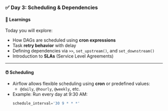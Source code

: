 ### ✅ Day 3: Scheduling & Dependencies

#### 📘 Learnings

Today you will explore:

- How DAGs are scheduled using **cron expressions**
- Task **retry behavior** with delay
- Defining dependencies via `>>`, `set_upstream()`, and `set_downstream()`
- Introduction to **SLAs** (Service Level Agreements)

---

#### ⏰ Scheduling

- Airflow allows flexible scheduling using **cron** or predefined values:
  - `@daily`, `@hourly`, `@weekly`, etc.
- Example: Run every day at 9:30 AM:
  ```python
  schedule_interval='30 9 * * *'
